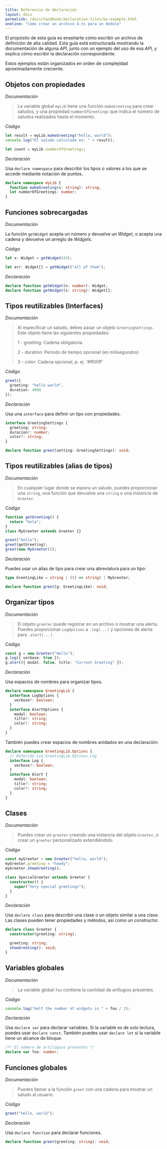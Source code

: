```yaml
---
title: Referencia de declaración
layout: docs
permalink: /docs/handbook/declaration-files/by-example.html
oneline: "Cómo crear un archivo d.ts para un módulo"
---
```


El propósito de esta guía es enseñarte cómo escribir un archivo de definición de alta calidad.
Esta guía está estructurada mostrando la documentación de alguna *API*, junto con un ejemplo del uso de esa *API*,
y explica cómo escribir la declaración correspondiente.

Estos ejemplos están organizados en orden de complejidad aproximadamente creciente.

## Objetos con propiedades

*Documentación*

> La variable global `myLib` tiene una función `makeGreeting` para crear saludos,
> y una propiedad `numberOfGreetings` que indica el número de saludos realizados hasta el momento.

*Código*

```ts
let result = myLib.makeGreeting("hello, world");
console.log("El saludo calculado es: " + result);

let count = myLib.numberOfGreetings;
```

*Declaración*

Usa `declare namespace` para describir los tipos o valores a los que se accede mediante notación de puntos.

```ts
declare namespace myLib {
  function makeGreeting(s: string): string;
  let numberOfGreetings: number;
}
```

## Funciones sobrecargadas

*Documentación*

La función `getWidget` acepta un número y devuelve un *Widget*, o acepta una cadena y devuelve un arreglo de *Widget*s.

*Código*

```ts
let x: Widget = getWidget(43);

let arr: Widget[] = getWidget("all of them");
```

*Declaración*

```ts
declare function getWidget(n: number): Widget;
declare function getWidget(s: string): Widget[];
```

## Tipos reutilizables (Interfaces)

*Documentación*

> Al especificar un saludo, debes pasar un objeto `GreetingSettings`.
> Este objeto tiene las siguientes propiedades:
>
> 1 - greeting: Cadena obligatoria
>
> 2 - duration: Período de tiempo opcional (en milisegundos)
>
> 3 - color: Cadena opcional, p. ej. '#ff00ff'

*Código*

```ts
greet({
  greeting: "hello world",
  duration: 4000
});
```

*Declaración*

Usa una `interface` para definir un tipo con propiedades.

```ts
interface GreetingSettings {
  greeting: string;
  duracion?: number;
  color?: string;
}

declare function greet(setting: GreetingSettings): void;
```

## Tipos reutilizables (alias de tipos)

*Documentación*

> En cualquier lugar donde se espera un saludo, puedes proporcionar una `string`, una función que devuelve una `string` o una instancia de `Greeter`.

*Código*

```ts
function getGreeting() {
  return "hola";
}
class MyGreeter extends Greeter {}

greet("hello");
greet(getGreeting);
greet(new MyGreeter());
```

*Declaración*

Puedes usar un alias de tipo para crear una abreviatura para un tipo:

```ts
type GreetingLike = string | (() => string) | MyGreeter;

declare function greet(g: GreetingLike): void;
```

## Organizar tipos

*Documentación*

> El objeto `greeter` puede registrar en un archivo o mostrar una alerta.
> Puedes proporcionar `LogOptions` a `.log(...)` y opciones de alerta para `.alert(...)`

*Código*

```ts
const g = new Greeter("Hello");
g.log({ verbose: true });
g.alert({ modal: false, title: "Current Greeting" });
```

*Declaración*

Usa espacios de nombres para organizar tipos.

```ts
declare namespace GreetingLib {
  interface LogOptions {
    verbose?: boolean;
  }
  interface AlertOptions {
    modal: boolean;
    title?: string;
    color?: string;
  }
}
```

También puedes crear espacios de nombres anidados en una declaración:

```ts
declare namespace GreetingLib.Options {
  // Referido vía GreetingLib.Options.Log
  interface Log {
    verbose?: boolean;
  }
  interface Alert {
    modal: boolean;
    title?: string;
    color?: string;
  }
}
```

## Clases

*Documentación*

> Puedes crear un `greeter` creando una instancia del objeto `Greeter`, o crear un `greeter` personalizado extendiéndolo.

*Código*

```ts
const myGreeter = new Greeter("hello, world");
myGreeter.greeting = "howdy";
myGreeter.showGreeting();

class SpecialGreeter extends Greeter {
  constructor() {
    super("Very special greetings");
  }
}
```

*Declaración*

Usa `declare class` para describir una clase o un objeto similar a una clase.
Las clases pueden tener propiedades y métodos, así como un constructor.

```ts
declare class Greeter {
  constructor(greeting: string);

  greeting: string;
  showGreeting(): void;
}
```

## Variables globales

*Documentación*

> La variable global `foo` contiene la cantidad de artilugios presentes.

*Código*

```ts
console.log("Half the number of widgets is " + foo / 2);
```

*Declaración*

Usa `declare var` para declarar variables.
Si la variable es de solo lectura, puedes usar `declare const`.
También puedes usar `declare let` si la variable tiene un alcance de bloque.

```ts
/** El número de artilugios presentes */
declare var foo: number;
```

## Funciones globales

*Documentación*

> Puedes llamar a la función `greet` con una cadena para mostrar un saludo al usuario.

*Código*

```ts
greet("hello, world");
```

*Declaración*

Usa `declare function` para declarar funciones.

```ts
declare function greet(greeting: string): void;
```

